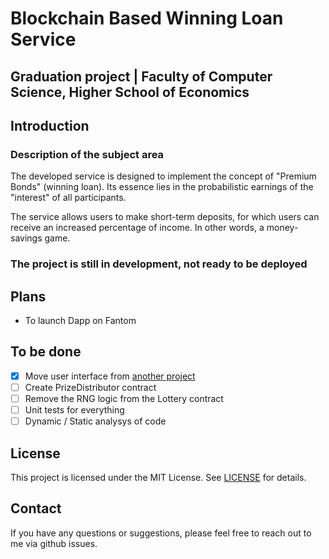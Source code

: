 # Blockchain Based Winning Loan Service 
## Graduation project | Faculty of Computer Science, Higher School of Economics

## Introduction
### Description of the subject area
The developed service is designed to implement the concept of "Premium Bonds" (winning loan). Its essence lies in the probabilistic earnings of the "interest" of all participants.

The service allows users to make short-term deposits, for which users can receive an increased percentage of income. In other words, a money-savings game.

### **The project is still in development, not ready to be deployed**

## Plans
- To launch Dapp on Fantom

## To be done
- [x] Move user interface from [another project](https://github.com/D1scoDancer/lottery-ui)
- [ ] Create PrizeDistributor contract
- [ ] Remove the RNG logic from the Lottery contract
- [ ] Unit tests for everything
- [ ] Dynamic / Static analysys of code 

## License
This project is licensed under the MIT License. See [LICENSE](LICENSE) for details.

## Contact
If you have any questions or suggestions, please feel free to reach out to me via github issues.
